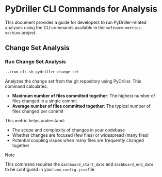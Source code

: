 # PyDriller CLI Commands for Analysis

This document provides a guide for developers to run PyDriller-related analyses using the CLI commands available in the
`software-metrics-machine` project.

## Change Set Analysis

### Run Change Set Analysis

```bash
../run-cli.sh pydriller change-set
```

Analyzes the change set from the git repository using PyDriller. This command calculates:

- **Maximum number of files committed together**: The highest number of files changed in a single commit
- **Average number of files committed together**: The typical number of files changed per commit

This metric helps understand:
- The scope and complexity of changes in your codebase
- Whether changes are focused (few files) or widespread (many files)
- Potential coupling issues when many files are frequently changed together

> [!NOTE]
> This command requires the `dashboard_start_date` and `dashboard_end_date` to be configured in your `smm_config.json` file.
